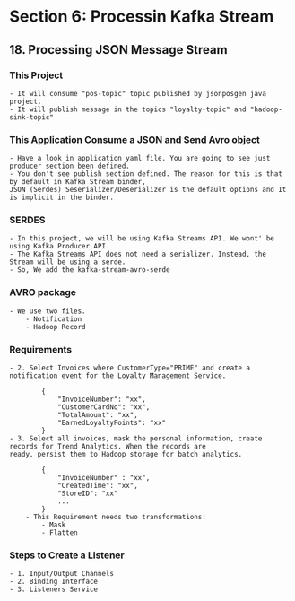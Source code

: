 # Section 6: Processin Kafka Stream

## 18. Processing JSON Message Stream

### This Project
    - It will consume "pos-topic" topic published by jsonposgen java project.
    - It will publish message in the topics "loyalty-topic" and "hadoop-sink-topic"

### This Application Consume a JSON and Send Avro object

    - Have a look in application yaml file. You are going to see just producer section been defined.
    - You don't see publish section defined. The reason for this is that by default in Kafka Stream binder,
    JSON (Serdes) Seserializer/Deserializer is the default options and It is implicit in the binder.

### SERDES
    - In this project, we will be using Kafka Streams API. We wont' be using Kafka Producer API.
    - The Kafka Streams API does not need a serializer. Instead, the Stream will be using a serde.
    - So, We add the kafka-stream-avro-serde    

### AVRO package
    - We use two files. 
        - Notification
        - Hadoop Record

### Requirements

    - 2. Select Invoices where CustomerType="PRIME" and create a notification event for the Loyalty Management Service.
        
            {
                "InvoiceNumber": "xx",
                "CustomerCardNo": "xx",
                "TotalAmount": "xx",
                "EarnedLoyaltyPoints": "xx"
            }
    - 3. Select all invoices, mask the personal information, create records for Trend Analytics. When the records are 
    ready, persist them to Hadoop storage for batch analytics.
            
            {
                "InvoiceNumber" : "xx",
                "CreatedTime": "xx",
                "StoreID": "xx"
                ...
            }
        - This Requirement needs two transformations:
            - Mask
            - Flatten

### Steps to Create a Listener
    - 1. Input/Output Channels
    - 2. Binding Interface
    - 3. Listeners Service

